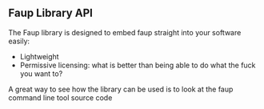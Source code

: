 ## Faup Library API

The Faup library is designed to embed faup straight into your software easily:

 * Lightweight
 * Permissive licensing: what is better than being able to do what the fuck you want to?

A great way to see how the library can be used is to look at the faup command line tool source code
